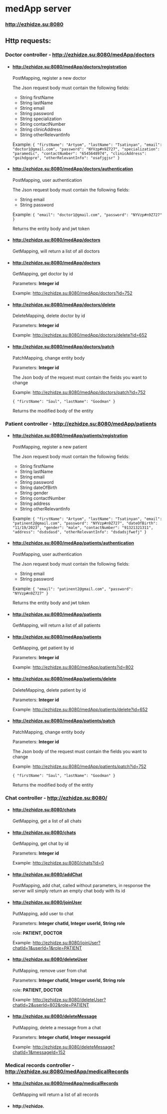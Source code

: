 # medApp server

### **http://ezhidze.su:8080**

## Http requests:

### Doctor controller - http://ezhidze.su:8080/medApp/doctors

* #### http://ezhidze.su:8080/medApp/doctors/registration

  PostMapping, register a new doctor

  The Json request body must contain the following fields:
  * String firstName
  * String lastName
  * String email
  * String password
  * String specialization
  * String contactNumber
  * String clinicAddress
  * String otherRelevantInfo

  Example:
  `{
  "firstName": "Artyom",
  "lastName": "Tsatinyan",
  "email": "doctor1@gmail.com",
  "password": "NYVzp#n9Z727",
  "specialization": "paramedic",
  "contactNumber": "6545648974",
  "clinicAddress": "goihdgopre",
  "otherRelevantInfo": "osafjgjsr"
  }`

* #### http://ezhidze.su:8080/medApp/doctors/authentication

  PostMapping, user authentication

  The Json request body must contain the following fields:
  * String email
  * String password

  Example:
  `{
  "email": "doctor1@gmail.com",
  "password": "NYVzp#n9Z727"
  }`

  Returns the entity body and jwt token

* #### http://ezhidze.su:8080/medApp/doctors

  GetMapping, will return a list of all doctors

* #### http://ezhidze.su:8080/medApp/doctors

  GetMapping, get doctor by id

  Parameters: **Integer id**

  Example: http://ezhidze.su:8080/medApp/doctors?id=752

* #### http://ezhidze.su:8080/medApp/doctors/delete

  DeleteMapping, delete doctor by id

  Parameters: **Integer id**

  Example: http://ezhidze.su:8080/medApp/doctors/delete?id=652

* #### http://ezhidze.su:8080/medApp/doctors/patch

  PatchMapping, change entity body

  Parameters: **Integer id**

  The Json body of the request must contain the fields you want to change

  Example: http://ezhidze.su:8080/medApp/doctors/patch?id=752

  `{
  "firstName": "Saul",
  "lastName": "Goodman"
  }`

  Returns the modified body of the entity

### Patient controller - http://ezhidze.su:8080/medApp/patients

* #### http://ezhidze.su:8080/medApp/patients/registration

  PostMapping, register a new patient

  The Json request body must contain the following fields:
  * String firstName
  * String lastName
  * String email
  * String password
  * String dateOfBirth
  * String gender
  * String contactNumber
  * String address
  * String otherRelevantInfo

  Example:
  `{
  "firstName": "Artyom",
  "lastName": "Tsatinyan",
  "email": "patinent2@gmail.com",
  "password": "NYVzp#n9Z727",
  "dateOfBirth": "11/19/2023",
  "gender": "male",
  "contactNumber": "91321321311",
  "address": "dsdsdasd",
  "otherRelevantInfo": "dsdadsjfwefj"
  }`

* #### http://ezhidze.su:8080/medApp/patients/authentication

  PostMapping, user authentication

  The Json request body must contain the following fields:
  * String email
  * String password

  Example:
  `{
  "email": "patinent2@gmail.com",
  "password": "NYVzp#n9Z727"
  }`

  Returns the entity body and jwt token

* #### http://ezhidze.su:8080/medApp/patients

  GetMapping, will return a list of all patients

* #### http://ezhidze.su:8080/medApp/patients

  GetMapping, get patient by id

  Parameters: **Integer id**

  Example: http://ezhidze.su:8080/medApp/patients?id=802

* #### http://ezhidze.su:8080/medApp/patients/delete

  DeleteMapping, delete patient by id

  Parameters: **Integer id**

  Example: http://ezhidze.su:8080/medApp/patients/delete?id=652

* #### http://ezhidze.su:8080/medApp/patients/patch

  PatchMapping, change entity body

  Parameters: **Integer id**

  The Json body of the request must contain the fields you want to change

  Example: http://ezhidze.su:8080/medApp/patients/patch?id=752

  `{
  "firstName": "Saul",
  "lastName": "Goodman"
  }`

  Returns the modified body of the entity

### Chat controller - http://ezhidze.su:8080/

* #### http://ezhidze.su:8080/chats

  GetMapping, get a list of all chats

* #### http://ezhidze.su:8080/chats

  GetMapping, get chat by id

  Parameters: **Integer id**

  Example: http://ezhidze.su:8080/chats?id=0

* #### http://ezhidze.su:8080/addChat

  PostMapping, add chat, called without parameters, in response the server will simply return an empty chat body with its id

* #### http://ezhidze.su:8080/joinUser

  PutMapping, add user to chat

  Parameters: **Integer chatId, Integer userId, String role**

  role: **PATIENT, DOCTOR**

  Example: http://ezhidze.su:8080/joinUser?chatId=1&userId=1&role=PATIENT

* #### http://ezhidze.su:8080/deleteUser

  PutMapping, remove user from chat

  Parameters: **Integer chatId, Integer userId, String role**

  role: **PATIENT, DOCTOR**

  Example: http://ezhidze.su:8080/deleteUser?chatId=2&userId=802&role=PATIENT

* #### http://ezhidze.su:8080/deleteMessage

  PutMapping, delete a message from a chat

  Parameters: **Integer chatId, Integer messageId**

  Example: http://ezhidze.su:8080/deleteMessage?chatId=1&messageId=152

### Medical records controller - http://ezhidze.su:8080/medApp/medicalRecords

* #### http://ezhidze.su:8080/medApp/medicalRecords

  GetMapping will return a list of all records

* #### http://ezhidze.